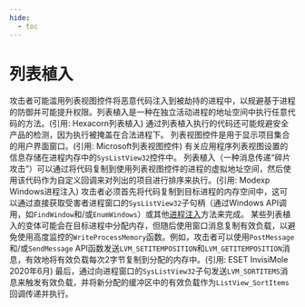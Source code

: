 ```yaml
---
hide:
  - toc
---
```


# 列表植入

攻击者可能滥用列表视图控件将恶意代码注入到被劫持的进程中，以规避基于进程的防御并可能提升权限。列表植入是一种在独立活动进程的地址空间中执行任意代码的方法。(引用: Hexacorn列表植入) 通过列表植入执行的代码还可能规避安全产品的检测，因为执行被掩盖在合法进程下。  列表视图控件是用于显示项目集合的用户界面窗口。(引用: Microsoft列表视图控件) 有关应用程序列表视图设置的信息存储在进程内存中的<code>SysListView32</code>控件中。  列表植入（一种消息传递“碎片攻击”）可以通过将代码复制到使用列表视图控件的进程的虚拟地址空间，然后使用该代码作为自定义回调来对列出的项目进行排序来执行。(引用: Modexp Windows进程注入) 攻击者必须首先将代码复制到目标进程的内存空间中，这可以通过直接获取受害者进程窗口的<code>SysListView32</code>子句柄（通过Windows API调用，如<code>FindWindow</code>和/或<code>EnumWindows</code>）或其他[进程注入](https://attack.mitre.org/techniques/T1055)方法来完成。  某些列表植入的变体可能会在目标进程中分配内存，但随后使用窗口消息复制有效负载，以避免使用高度监控的<code>WriteProcessMemory</code>函数。例如，攻击者可以使用<code>PostMessage</code>和/或<code>SendMessage</code> API函数发送<code>LVM_SETITEMPOSITION</code>和<code>LVM_GETITEMPOSITION</code>消息，有效地将有效负载每次2字节复制到分配的内存中。(引用: ESET InvisiMole 2020年6月)  最后，通过向进程窗口的<code>SysListView32</code>子句发送<code>LVM_SORTITEMS</code>消息来触发有效负载，并将新分配的缓冲区中的有效负载作为<code>ListView_SortItems</code>回调传递并执行。

